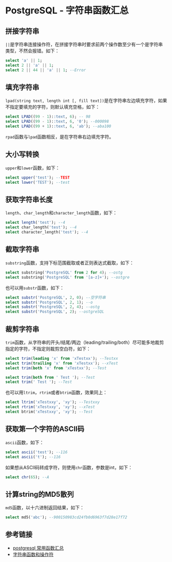 # PostgreSQL - 字符串函数汇总

## 拼接字符串

`||`是字符串连接操作符，在拼接字符串时要求前两个操作数至少有一个是字符串类型，不然会报错。如下：
```sql
select 'a' || 1;
select 2 || 'a' || 1;
select 2 || 44 || 'a' || 1; --Error
```

<!--more-->
## 填充字符串

`lpad(string text, length int [, fill text])`是在字符串左边填充字符，如果不指定要填充的字符，则默认填充空格，如下：
```sql
select LPAD((99 - 1)::text, 6); -- 98
select LPAD((99 - 1)::text, 6, '0'); --000098
select LPAD((99 + 1)::text, 6, 'ab'); --aba100
```

`rpad`函数与`lpad`函数相反，是在字符串右边填充字符。

## 大小写转换

`upper`和`lower`函数，如下：
```sql
select upper('test'); --TEST
select lower('TEST'); --test
```

## 获取字符串长度

`length`、`char_length`和`character_length`函数，如下：
```sql
select length('test'); --4
select char_length('test'); --4
select character_length('test'); --4
```

## 截取字符串

`substring`函数，支持下标范围截取或者正则表达式截取，如下：
```sql
select substring('PostgreSQL' from 2 for 4); --ostg
select substring('PostgreSQL' from '[a-z]+'); --ostgre
```

也可以用`substr`函数，如下：
```sql
select substr('PostgreSQL', 2, 0); --空字符串
select substr('PostgreSQL', 2, 1); --o
select substr('PostgreSQL', 2, 4); --ostg
select substr('PostgreSQL', 2); --ostgreSQL
```

## 裁剪字符串

`trim`函数，从字符串的开头/结尾/两边（leading/trailing/both）尽可能多地裁剪指定的字符，不指定则裁剪空白符，如下：
```sql
select trim(leading 'x' from 'xTestxx'); --Testxx
select trim(trailing 'x' from 'xTestxx'); --xTest
select trim(both 'x' from 'xTestxx'); --Test

select trim(both from ' Test '); --Test
select trim(' Test '); --Test
```

也可以用`ltrim`，`rtrim`或者`btrim`函数，效果同上：
```sql
select ltrim('xTestxxy', 'xy'); --Testxxy
select rtrim('xTestxxy', 'xy'); --xTest
select btrim('xTestxxy', 'xy'); --Test
```

## 获取第一个字符的ASCII码

`ascii`函数，如下：
```sql
select ascii('test'); --116
select ascii('t'); --116
```

如果想从ASCII码转成字符，则使用`chr`函数，参数是int，如下：
```sql
select chr(65); --A
```

## 计算string的MD5散列

`md5`函数，以十六进制返回结果，如下：
```sql
select md5('abc'); --900150983cd24fb0d6963f7d28e17f72
```

## 参考链接

* [postgresql 常用函数汇总](https://www.cnblogs.com/brucexl/p/7561292.html)
* [字符串函数和操作符](https://www.runoob.com/postgresql/postgresql-functions.html)